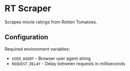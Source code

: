 # RT Scraper

Scrapes movie ratings from Rotten Tomatoes.

## Configuration

Required environment variables:
- `USER_AGENT` - Browser user agent string
- `REQUEST_DELAY` - Delay between requests in milliseconds
